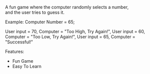 A fun game where the computer randomly selects a number,  
and the user tries to guess it. 

Example:
Computer Number = 65;

User input = 70,
Computer = "Too High, Try Again!",
User input = 60,
Computer = "Too Low, Try Again!",
User input = 65,
Computer = "Successful!"

Features:
- Fun Game
- Easy To Learn

